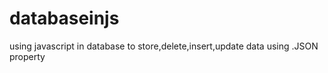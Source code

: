 # databaseinjs
using javascript in database to store,delete,insert,update data using .JSON property

